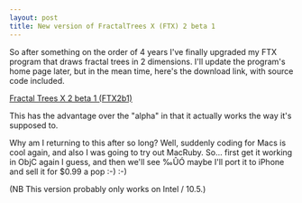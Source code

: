 ```yaml
---
layout: post
title: New version of FractalTrees X (FTX) 2 beta 1
---
```

<p>So after something on the order of 4 years I've finally upgraded my FTX program that draws fractal trees in 2 dimensions. I'll update the program's home page later, but in the mean time, here's the download link, with source code included.</p><p><a href="/weblog/files/2008/FTX2b1.zip">Fractal Trees X 2 beta 1 (FTX2b1)</a></p><p>This has the advantage over the "alpha" in that it actually works the way it's supposed to.</p><p>Why am I returning to this after so long? Well, suddenly coding for Macs is cool again, and also I was going to try out MacRuby. So... first get it working in ObjC again I guess, and then we'll see ‰ÛÓ maybe I'll port it to iPhone and sell it for $0.99 a pop :-) :-)</p><p>(NB This version probably only works on Intel / 10.5.)</p>
